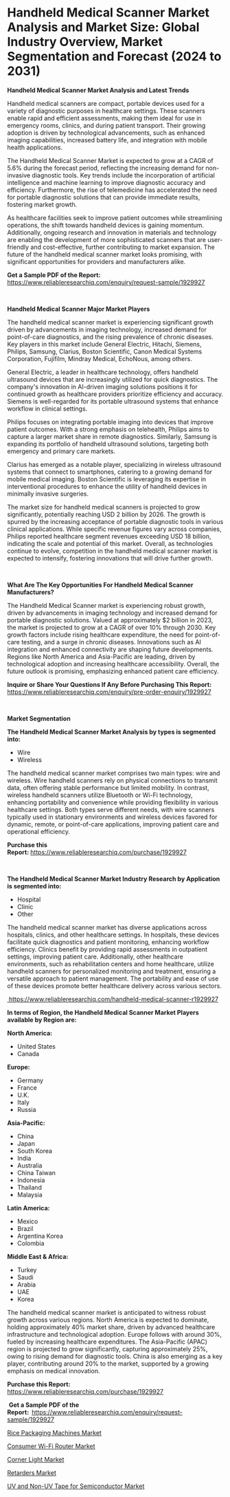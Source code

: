 <p><h1>Handheld Medical Scanner Market Analysis and Market Size: Global Industry Overview, Market Segmentation and Forecast (2024 to 2031)</h1></p><p><strong>Handheld Medical Scanner Market Analysis and Latest Trends</strong></p>
<p><p>Handheld medical scanners are compact, portable devices used for a variety of diagnostic purposes in healthcare settings. These scanners enable rapid and efficient assessments, making them ideal for use in emergency rooms, clinics, and during patient transport. Their growing adoption is driven by technological advancements, such as enhanced imaging capabilities, increased battery life, and integration with mobile health applications. </p><p>The Handheld Medical Scanner Market is expected to grow at a CAGR of 5.6% during the forecast period, reflecting the increasing demand for non-invasive diagnostic tools. Key trends include the incorporation of artificial intelligence and machine learning to improve diagnostic accuracy and efficiency. Furthermore, the rise of telemedicine has accelerated the need for portable diagnostic solutions that can provide immediate results, fostering market growth.</p><p>As healthcare facilities seek to improve patient outcomes while streamlining operations, the shift towards handheld devices is gaining momentum. Additionally, ongoing research and innovation in materials and technology are enabling the development of more sophisticated scanners that are user-friendly and cost-effective, further contributing to market expansion. The future of the handheld medical scanner market looks promising, with significant opportunities for providers and manufacturers alike.</p></p>
<p><strong>Get a Sample PDF of the Report:&nbsp;</strong> <a href="https://www.reliableresearchiq.com/enquiry/request-sample/1929927?utm_campaign=1123&utm_medium=2&utm_source=Github&utm_content=ia&utm_term=25102024&utm_id=handheld-medical-scanner">https://www.reliableresearchiq.com/enquiry/request-sample/1929927</a></p>
<p>&nbsp;</p>
<p><strong>Handheld Medical Scanner Major Market Players</strong></p>
<p><p>The handheld medical scanner market is experiencing significant growth driven by advancements in imaging technology, increased demand for point-of-care diagnostics, and the rising prevalence of chronic diseases. Key players in this market include General Electric, Hitachi, Siemens, Philips, Samsung, Clarius, Boston Scientific, Canon Medical Systems Corporation, Fujifilm, Mindray Medical, EchoNous, among others.</p><p>General Electric, a leader in healthcare technology, offers handheld ultrasound devices that are increasingly utilized for quick diagnostics. The company's innovation in AI-driven imaging solutions positions it for continued growth as healthcare providers prioritize efficiency and accuracy. Siemens is well-regarded for its portable ultrasound systems that enhance workflow in clinical settings.</p><p>Philips focuses on integrating portable imaging into devices that improve patient outcomes. With a strong emphasis on telehealth, Philips aims to capture a larger market share in remote diagnostics. Similarly, Samsung is expanding its portfolio of handheld ultrasound solutions, targeting both emergency and primary care markets.</p><p>Clarius has emerged as a notable player, specializing in wireless ultrasound systems that connect to smartphones, catering to a growing demand for mobile medical imaging. Boston Scientific is leveraging its expertise in interventional procedures to enhance the utility of handheld devices in minimally invasive surgeries.</p><p>The market size for handheld medical scanners is projected to grow significantly, potentially reaching USD 2 billion by 2026. The growth is spurred by the increasing acceptance of portable diagnostic tools in various clinical applications. While specific revenue figures vary across companies, Philips reported healthcare segment revenues exceeding USD 18 billion, indicating the scale and potential of this market. Overall, as technologies continue to evolve, competition in the handheld medical scanner market is expected to intensify, fostering innovations that will drive further growth.</p></p>
<p>&nbsp;</p>
<p><strong>What Are The Key Opportunities For Handheld Medical Scanner Manufacturers?</strong></p>
<p><p>The Handheld Medical Scanner market is experiencing robust growth, driven by advancements in imaging technology and increased demand for portable diagnostic solutions. Valued at approximately $2 billion in 2023, the market is projected to grow at a CAGR of over 10% through 2030. Key growth factors include rising healthcare expenditure, the need for point-of-care testing, and a surge in chronic diseases. Innovations such as AI integration and enhanced connectivity are shaping future developments. Regions like North America and Asia-Pacific are leading, driven by technological adoption and increasing healthcare accessibility. Overall, the future outlook is promising, emphasizing enhanced patient care efficiency.</p></p>
<p><strong>Inquire or Share Your Questions If Any Before Purchasing This Report:</strong> <a href="https://www.reliableresearchiq.com/enquiry/pre-order-enquiry/1929927?utm_campaign=1123&utm_medium=2&utm_source=Github&utm_content=ia&utm_term=25102024&utm_id=handheld-medical-scanner">https://www.reliableresearchiq.com/enquiry/pre-order-enquiry/1929927</a></p>
<p>&nbsp;</p>
<p><strong>Market Segmentation</strong></p>
<p><strong>The Handheld Medical Scanner Market Analysis by types is segmented into:</strong></p>
<p><ul><li>Wire</li><li>Wireless</li></ul></p>
<p><p>The handheld medical scanner market comprises two main types: wire and wireless. Wire handheld scanners rely on physical connections to transmit data, often offering stable performance but limited mobility. In contrast, wireless handheld scanners utilize Bluetooth or Wi-Fi technology, enhancing portability and convenience while providing flexibility in various healthcare settings. Both types serve different needs, with wire scanners typically used in stationary environments and wireless devices favored for dynamic, remote, or point-of-care applications, improving patient care and operational efficiency.</p></p>
<p><strong>Purchase this Report:&nbsp;</strong><a href="https://www.reliableresearchiq.com/purchase/1929927?utm_campaign=1123&utm_medium=2&utm_source=Github&utm_content=ia&utm_term=25102024&utm_id=handheld-medical-scanner">https://www.reliableresearchiq.com/purchase/1929927</a></p>
<p>&nbsp;</p>
<p><strong>The Handheld Medical Scanner Market Industry Research by Application is segmented into:</strong></p>
<p><ul><li>Hospital</li><li>Clinic</li><li>Other</li></ul></p>
<p><p>The handheld medical scanner market has diverse applications across hospitals, clinics, and other healthcare settings. In hospitals, these devices facilitate quick diagnostics and patient monitoring, enhancing workflow efficiency. Clinics benefit by providing rapid assessments in outpatient settings, improving patient care. Additionally, other healthcare environments, such as rehabilitation centers and home healthcare, utilize handheld scanners for personalized monitoring and treatment, ensuring a versatile approach to patient management. The portability and ease of use of these devices promote better healthcare delivery across various sectors.</p></p>
<p><a href="https://www.reliableresearchiq.com/handheld-medical-scanner-r1929927?utm_campaign=1123&utm_medium=2&utm_source=Github&utm_content=ia&utm_term=25102024&utm_id=handheld-medical-scanner">&nbsp;https://www.reliableresearchiq.com/handheld-medical-scanner-r1929927</a></p>
<p><strong>In terms of Region, the Handheld Medical Scanner Market Players available by Region are:</strong></p>
<p>
    <p> <strong> North America: </strong>
        <ul>
            <li>United States</li>
            <li>Canada</li>
        </ul>
        </p> 
    <p> <strong> Europe: </strong>
        <ul>
            <li>Germany</li>
            <li>France</li>
            <li>U.K.</li>
            <li>Italy</li>
            <li>Russia</li>
        </ul>
        </p> 
    <p> <strong> Asia-Pacific: </strong>
        <ul>
            <li>China</li>
            <li>Japan</li>
            <li>South Korea</li>
            <li>India</li>
            <li>Australia</li>
            <li>China Taiwan</li>
            <li>Indonesia</li>
            <li>Thailand</li>
            <li>Malaysia</li>
        </ul>
        </p> 
    <p> <strong> Latin America: </strong>
        <ul>
            <li>Mexico</li>
            <li>Brazil</li>
            <li>Argentina Korea</li>
            <li>Colombia</li>
        </ul>
        </p> 
    <p> <strong> Middle East & Africa: </strong>
        <ul>
            <li>Turkey</li>
            <li>Saudi</li>
            <li>Arabia</li>
            <li>UAE</li>
            <li>Korea</li>
        </ul>
    </p>
    </p>
<p><p>The handheld medical scanner market is anticipated to witness robust growth across various regions. North America is expected to dominate, holding approximately 40% market share, driven by advanced healthcare infrastructure and technological adoption. Europe follows with around 30%, fueled by increasing healthcare expenditures. The Asia-Pacific (APAC) region is projected to grow significantly, capturing approximately 25%, owing to rising demand for diagnostic tools. China is also emerging as a key player, contributing around 20% to the market, supported by a growing emphasis on medical innovation.</p></p>
<p><strong>Purchase this Report: </strong><a href="https://www.reliableresearchiq.com/purchase/1929927?utm_campaign=1123&utm_medium=2&utm_source=Github&utm_content=ia&utm_term=25102024&utm_id=handheld-medical-scanner">https://www.reliableresearchiq.com/purchase/1929927</a></p>
<p>&nbsp;<strong>Get a Sample PDF of the Report:&nbsp;&nbsp;</strong><a href="https://www.reliableresearchiq.com/enquiry/request-sample/1929927?utm_campaign=1123&utm_medium=2&utm_source=Github&utm_content=ia&utm_term=25102024&utm_id=handheld-medical-scanner">https://www.reliableresearchiq.com/enquiry/request-sample/1929927</a></p>
<p><strong></strong></p>
<p><p><a href="https://issuu.com/reportprime-2/docs/rice-packaging-machines-market-size_8e8803a2719ea4?utm_campaign=1123&utm_medium=2&utm_source=Github&utm_content=ia&utm_term=25102024&utm_id=handheld-medical-scanner">Rice Packaging Machines Market</a></p><p><a href="https://www.linkedin.com/pulse/navigating-consumer-wi-fi-router-market-expert-analysis-ghgwf?utm_campaign=1123&utm_medium=2&utm_source=Github&utm_content=ia&utm_term=25102024&utm_id=handheld-medical-scanner">Consumer Wi-Fi Router Market</a></p><p><a href="https://github.com/akrenkthongy/Market-Research-Report-List-1/blob/main/corner-light-market.md?utm_campaign=1123&utm_medium=2&utm_source=Github&utm_content=ia&utm_term=25102024&utm_id=handheld-medical-scanner">Corner Light Market</a></p><p><a href="https://issuu.com/reportprime-2/docs/retarders-market-size-2030.pptx_b1c99c0554834e?utm_campaign=1123&utm_medium=2&utm_source=Github&utm_content=ia&utm_term=25102024&utm_id=handheld-medical-scanner">Retarders Market</a></p><p><a href="https://www.linkedin.com/pulse/uv-non-uv-tape-semiconductor-spectrum-usage-patterns-sector-gpo9c?utm_campaign=1123&utm_medium=2&utm_source=Github&utm_content=ia&utm_term=25102024&utm_id=handheld-medical-scanner">UV and Non-UV Tape for Semiconductor Market</a></p></p>